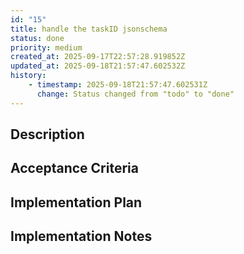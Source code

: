 ```yaml
---
id: "15"
title: handle the taskID jsonschema
status: done
priority: medium
created_at: 2025-09-17T22:57:28.919852Z
updated_at: 2025-09-18T21:57:47.602532Z
history:
    - timestamp: 2025-09-18T21:57:47.602531Z
      change: Status changed from "todo" to "done"
---
```

## Description



## Acceptance Criteria
<!-- AC:BEGIN -->


<!-- AC:END -->

## Implementation Plan



## Implementation Notes


